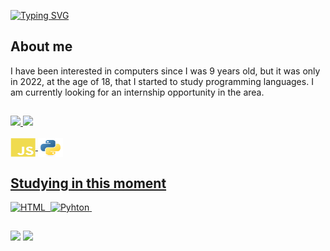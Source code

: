[![Typing SVG](https://readme-typing-svg.herokuapp.com/?color=BA55D3&size=35&center=true&vCenter=true&width=1000&lines=Hello,+my+name+is+Dimitri;I'm+a+Full-Stack+Junior+Developer;I'm+studying+Computer+Science)](https://git.io/typing-svg)

## About me
I have been interested in computers since I was 9 years old, but it was only in 2022, at the age of 18, that I started to study programming languages. I am currently looking for an internship opportunity in the area.

##

 <div>
  <a href="https://github.com/dimitriezarel">
  <img height="180em" src="https://github-readme-stats.vercel.app/api?username=dimitriezarel&show_icons=true&theme=midnight-purple&include_all_commits=true&count_private=true"/>
  <img height="180em" src="https://github-readme-stats.vercel.app/api/top-langs/?username=dimitriezarel&layout=compact&langs_count=16&theme=midnight-purple"/>
</div>
<div style="display: inline_block"><br>
  <img align="center" alt="Rafa-Js" height="30" width="40" src="https://raw.githubusercontent.com/devicons/devicon/master/icons/javascript/javascript-plain.svg">
  <img align="center" alt="Rafa-Python" height="30" width="40" src="https://raw.githubusercontent.com/devicons/devicon/master/icons/python/python-original.svg">
</div>
 
## Studying in this moment
 ![HTML](https://img.shields.io/badge/HTML-239120?style=for-the-badge&logo=html5&logoColor=white)&nbsp;
 ![Pyhton](https://img.shields.io/badge/Python-3776AB?style=for-the-badge&logo=python&logoColor=white)&nbsp;
 
 
##
 
 <div>
  <a href = "mailto:mariaeldafontenele@gmail.com"><img src="https://img.shields.io/badge/-Gmail-%23333?style=for-the-badge&logo=gmail&logoColor=white" target="_blank"></a>
  <a href="https://www.linkedin.com/in/maria-elda-f-973298215" target="_blank"><img src="https://img.shields.io/badge/-LinkedIn-%230077B5?style=for-the-badge&logo=linkedin&logoColor=white" target="_blank"></a> 
 </div>


